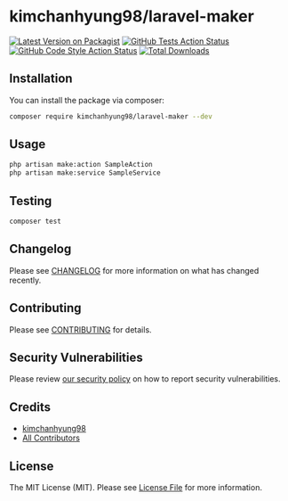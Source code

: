 # kimchanhyung98/laravel-maker

[![Latest Version on Packagist](https://img.shields.io/packagist/v/kimchanhyung98/laravel-maker.svg?style=flat-square)](https://packagist.org/packages/kimchanhyung98/laravel-maker)
[![GitHub Tests Action Status](https://img.shields.io/github/actions/workflow/status/kimchanhyung98/laravel-maker/run-tests.yml?branch=main&label=tests&style=flat-square)](https://github.com/kimchanhyung98/laravel-maker/actions?query=workflow%3Arun-tests+branch%3Amain)
[![GitHub Code Style Action Status](https://img.shields.io/github/actions/workflow/status/kimchanhyung98/laravel-maker/fix-php-code-style-issues.yml?branch=main&label=code%20style&style=flat-square)](https://github.com/kimchanhyung98/laravel-maker/actions?query=workflow%3A"Fix+PHP+code+style+issues"+branch%3Amain)
[![Total Downloads](https://img.shields.io/packagist/dt/kimchanhyung98/laravel-maker.svg?style=flat-square)](https://packagist.org/packages/kimchanhyung98/laravel-maker)

## Installation

You can install the package via composer:

```bash
composer require kimchanhyung98/laravel-maker --dev
```

<!--
This is the contents of the published config file:

```php
return [
];
```
-->

## Usage

```bash
php artisan make:action SampleAction
php artisan make:service SampleService 
```

## Testing

```bash
composer test
```

## Changelog

Please see [CHANGELOG](CHANGELOG.md) for more information on what has changed recently.

## Contributing

Please see [CONTRIBUTING](CONTRIBUTING.md) for details.

## Security Vulnerabilities

Please review [our security policy](../../security/policy) on how to report security vulnerabilities.

## Credits

- [kimchanhyung98](https://github.com/kimchanhyung98)
- [All Contributors](../../contributors)

## License

The MIT License (MIT). Please see [License File](LICENSE.md) for more information.
